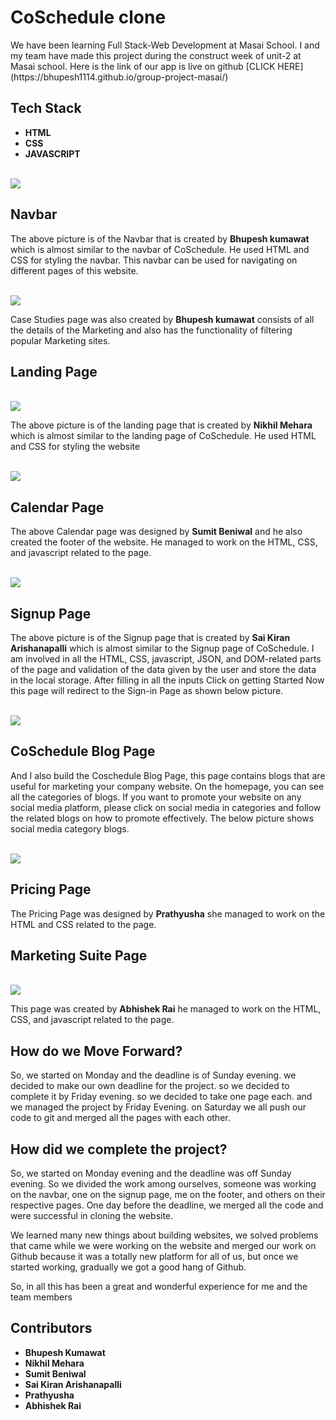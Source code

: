 # CoSchedule clone
<p>We have been learning Full Stack-Web Development at Masai School. I and my team have made this project during the construct week of unit-2 at Masai school. Here is the link of our app is live on github [CLICK HERE](https://bhupesh1114.github.io/group-project-masai/)
</p>

## Tech Stack

<ul>
<li><b>HTML</b></li>
<li><b>CSS</b></li>
<li><b>JAVASCRIPT</b></li>
</ul>
<br>

<img src="./navbar.jpg">
<br>

## Navbar
<p>The above picture is of the Navbar that is created by <b>Bhupesh kumawat</b> which is almost similar to the navbar of CoSchedule. He used HTML and CSS for styling the navbar. This navbar can be used for navigating on different pages of this website.</p>

<br>
<img src="./case-studies.jpg">
<br>

<p>Case Studies page was also created by <b>Bhupesh kumawat</b> consists of all the details of the Marketing and also has the functionality of filtering popular Marketing sites.</p>


## Landing Page
<br>
<img src="./nikhil.jpg">
<br>
<p>The above picture is of the landing page that is created by <b>Nikhil Mehara</b> which is almost similar to the landing page of CoSchedule. He used HTML and CSS for styling the website</p>

<br>
<img src="./calendar.jpg">
<br>

## Calendar Page
<p>The above Calendar page was designed by <b>Sumit Beniwal</b> and he also created the footer of the website. He managed to work on the HTML, CSS, and javascript related to the page.</p>

<br>
<img src="./signup.jpg">
<br>

## Signup Page

<p>The above picture is of the Signup page that is created by <b>Sai Kiran Arishanapalli</b> which is almost similar to the Signup page of CoSchedule. I am involved in all the HTML, CSS, javascript, JSON, and DOM-related parts of the page and validation of the data given by the user and store the data in the local storage. After filling in all the inputs Click on getting Started Now this page will redirect to the Sign-in Page as shown below picture.</p>

<br>
<img src="./blog.jpg">
<br>

## CoSchedule Blog Page

<p>And I also build the Coschedule Blog Page, this page contains blogs that are useful for marketing your company website. On the homepage, you can see all the categories of blogs. If you want to promote your website on any social media platform, please click on social media in categories and follow the related blogs on how to promote effectively. The below picture shows social media category blogs.</p>

<br>
<img src="./pricing.jpg">
<br>

## Pricing Page

<p>The Pricing Page was designed by <b>Prathyusha</b> she managed to work on the HTML and CSS related to the page.</p>

## Marketing Suite Page
<br>
<img src="./suite.jpg">
<br>



<p>This page was created by <b>Abhishek Rai</b> he managed to work on the HTML, CSS, and javascript related to the page.</p>



## How do we Move Forward?

<p>So, we started on Monday and the deadline is of Sunday evening. we decided to make our own deadline for the project. so we decided to complete it by Friday evening. so we decided to take one page each. and we managed the project by Friday Evening. on Saturday we all push our code to git and merged all the pages with each other.</p>


## How did we complete the project?
<p>So, we started on Monday evening and the deadline was off Sunday evening. So we divided the work among ourselves, someone was working on the navbar, one on the signup page, me on the footer, and others on their respective pages. One day before the deadline, we merged all the code and were successful in cloning the website.</p>

<p>We learned many new things about building websites, we solved problems that came while we were working on the website and merged our work on Github because it was a totally new platform for all of us, but once we started working, gradually we got a good hang of Github.</p>

<p>So, in all this has been a great and wonderful experience for me and the team members</p>

## Contributors

<ul>
<li><b>Bhupesh Kumawat</b></li>
<li><b>Nikhil Mehara</b></li>
<li><b>Sumit Beniwal</b></li>
<li><b>Sai Kiran Arishanapalli</b> </li>
<li><b>Prathyusha</b></li>
<li><b>Abhishek Rai</b></li>
</ul>

